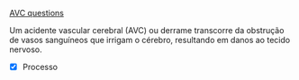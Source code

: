 [AVC questions](AVC%20questions.md)

Um acidente vascular cerebral (AVC) ou derrame transcorre da obstrução de vasos sanguíneos que irrigam o cérebro, resultando em danos ao tecido nervoso.

- [x] Processo 
